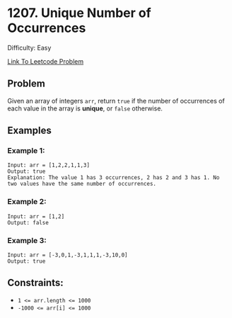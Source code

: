 # 1207. Unique Number of Occurrences
Difficulty: Easy

[Link To Leetcode Problem](https://leetcode.com/problems/unique-number-of-occurrences/)

## Problem
Given an array of integers `arr`, return `true` if the number of occurrences of each value in the array is **unique**, or `false` otherwise.

## Examples
### Example 1:
```
Input: arr = [1,2,2,1,1,3]
Output: true
Explanation: The value 1 has 3 occurrences, 2 has 2 and 3 has 1. No two values have the same number of occurrences.
```
### Example 2:
```
Input: arr = [1,2]
Output: false
```
### Example 3:
```
Input: arr = [-3,0,1,-3,1,1,1,-3,10,0]
Output: true
```

## Constraints:
- `1 <= arr.length <= 1000`
- `-1000 <= arr[i] <= 1000`